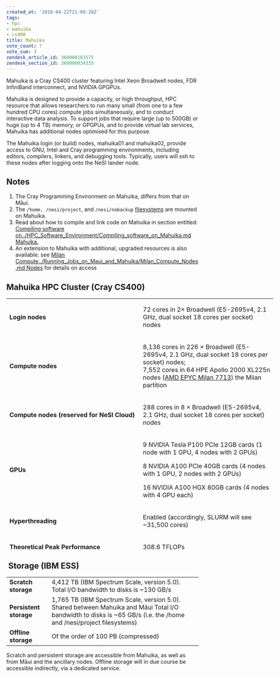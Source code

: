 ```yaml
---
created_at: '2018-04-22T21:09:28Z'
tags:
- hpc
- mahuika
- cs400
title: Mahuika
vote_count: 7
vote_sum: 3
zendesk_article_id: 360000163575
zendesk_section_id: 360000034335
---
```


Mahuika is a Cray CS400 cluster featuring Intel Xeon Broadwell nodes,
FDR InfiniBand interconnect, and NVIDIA GPGPUs.

Mahuika is designed to provide a capacity, or high throughput, HPC
resource that allows researchers to run many small (from one to a few
hundred CPU cores) compute jobs simultaneously, and to conduct
interactive data analysis. To support jobs that require large (up to
500GB) or huge (up to 4 TB) memory, or GPGPUs, and to provide virtual
lab services, Mahuika has additional nodes optimised for this purpose.

The Mahuika login (or build) nodes, mahuika01 and mahuika02, provide
access to GNU, Intel and Cray programming environments, including
editors, compilers, linkers, and debugging tools. Typically, users will
ssh to these nodes after logging onto the NeSI lander node.

## Notes

1. The Cray Programming Environment on Mahuika, differs from that on
    Māui.
2. The `/home, /nesi/project`, and `/nesi/nobackup`
    [filesystems](../../Storage/File_Systems_and_Quotas/NeSI_File_Systems_and_Quotas.md)
    are mounted on Mahuika.
3. Read about how to compile and link code on Mahuika in section
    entitled: [Compiling software on../HPC_Software_Environment/Compiling_software_on_Mahuika.md
    Mahuika.](../../Scientific_Computing/HPC_Software_Environment/Compiling_software_on_Mahuika.md)
4. An extension to Mahuika with additional, upgraded resources is also
    available. see [Milan Compute../Running_Jobs_on_Maui_and_Mahuika/Milan_Compute_Nodes.md
    Nodes](../../Scientific_Computing/Running_Jobs_on_Maui_and_Mahuika/Milan_Compute_Nodes.md)
    for details on access

## Mahuika HPC Cluster (Cray CS400)

<table style="width: 700px; height: 658px;">
<colgroup>
<col style="width: 50%" />
<col style="width: 50%" />
</colgroup>
<tbody>
<tr class="odd" style="height: 55px;">
<td style="height: 55px; width: 240.278px"><p><span><strong>Login
nodes</strong></span></p></td>
<td style="height: 55px; width: 436.389px"><p><span>72 cores in 2×
Broadwell (E5-2695v4, 2.1 GHz, dual socket 18 cores per socket)
nodes</span></p></td>
</tr>
<tr class="even" style="height: 27.4333px;">
<td style="height: 27px; width: 240.278px"><p><span><strong>Compute
nodes</strong></span></p></td>
<td style="height: 27px; width: 436.389px"><p><span>8,136 cores in 226 ×
Broadwell (E5-2695v4, 2.1 GHz, dual socket 18 cores per socket)
nodes;<br />
7,552 cores in 64 <span>HPE Apollo 2000 XL225n nodes (</span><a
href="https://www.amd.com/en/products/cpu/amd-epyc-7713">AMD EPYC Milan
7713</a>) the Milan partition</span></p></td>
</tr>
<tr class="odd" style="height: 22px;">
<td style="height: 22px; width: 240.278px"><p><span><strong>Compute
nodes (reserved for NeSI Cloud)<br />
</strong></span></p></td>
<td style="height: 22px; width: 436.389px"><p><span>288 cores in 8 ×
Broadwell (E5-2695v4, 2.1 GHz, dual socket 18 cores per socket)
nodes</span></p></td>
</tr>
<tr class="even" style="height: 148px;">
<td style="width: 240.278px; height: 148px"><p><span><strong>GPUs<br />
</strong></span></p></td>
<td style="width: 436.389px; height: 148px"><p><span>9 NVIDIA Tesla P100
PCIe 12GB cards (1 node with 1 GPU, </span>4 nodes with 2 GPUs)</p>
<p><span>8 NVIDIA A100 PCIe 40GB cards (4 nodes with 1 GPU, 2 nodes with
2 GPUs)<br />
</span></p>
<p><span>16 NVIDIA A100 HGX 80GB cards (4 nodes with 4 GPU
each)</span><span></span></p></td>
</tr>
<tr class="odd" style="height: 22px;">
<td
style="height: 22px; width: 240.278px"><p><span><strong>Hyperthreading</strong></span></p></td>
<td style="height: 22px; width: 436.389px"><p><span>Enabled
(accordingly, SLURM will see ~31,500 cores)</span></p></td>
</tr>
<tr class="even" style="height: 27px;">
<td style="height: 27px; width: 240.278px"><p><span><strong>Theoretical
Peak Performance</strong></span></p></td>
<td style="height: 27px; width: 436.389px"><p><span>308.6
TFLOPs</span></p></td>
</tr>
<tr class="odd" style="height: 70px;">
<td style="height: 70px; width: 240.278px"><p><span><strong>Memory
capacity per compute node</strong></span></p></td>
<td style="height: 70px; width: 436.389px"><p><span>128
GB</span></p></td>
</tr>
<tr class="even" style="height: 70px;">
<td style="height: 70px; width: 240.278px"><p><span><strong>Memory
capacity per login (build) node</strong></span></p></td>
<td style="height: 70px; width: 436.389px"><p><span>512
GB</span></p></td>
</tr>
<tr class="odd" style="height: 49px;">
<td style="height: 49px; width: 240.278px"><p><span><strong>Total System
memory</strong></span></p></td>
<td style="height: 49px; width: 436.389px"><p><span>84.0
TB</span></p></td>
</tr>
<tr class="even" style="height: 70px;">
<td
style="height: 70px; width: 240.278px"><p><span><strong>Interconnect</strong></span></p></td>
<td style="height: 70px; width: 436.389px"><p><span>FDR (54.5Gb/s)
InfiniBand to EDR (100Gb/s) Core fabric. 3.97:1 Fat-tree
topology</span></p></td>
</tr>
<tr class="odd" style="height: 49px;">
<td style="height: 49px; width: 240.278px"><p><span><strong>Workload
Manager</strong></span></p></td>
<td style="height: 49px; width: 436.389px"><p><span>Slurm
(Multi-Cluster)</span></p></td>
</tr>
<tr class="even" style="height: 49px;">
<td style="height: 49px; width: 240.278px"><p><span><strong>Operating
System</strong></span></p></td>
<td style="height: 49px; width: 436.389px"><p><span>CentOS 7.4 &amp;
Rocky 8.5 on Milan</span></p></td>
</tr>
</tbody>
</table>

##  Storage (IBM ESS)

|                        |                                                                                                                                                                     |
|------------------------|---------------------------------------------------------------------------------------------------------------------------------------------------------------------|
| **Scratch storage**    | 4,412 TB (IBM Spectrum Scale, version 5.0). Total I/O bandwidth to disks is ~130 GB/s                                                                               |
| **Persistent storage** | 1,765 TB (IBM Spectrum Scale, version 5.0). Shared between Mahuika and Māui Total I/O bandwidth to disks is ~65 GB/s (i.e. the /home and /nesi/project filesystems) |
| **Offline storage**    | Of the order of 100 PB (compressed)                                                                                                                                 |

Scratch and persistent storage are accessible from Mahuika, as well as
from Māui and the ancillary nodes. Offline storage will in due course be
accessible indirectly, via a dedicated service.

